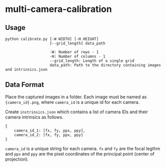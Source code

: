 # multi-camera-calibration

## Usage
```
python calibrate.py [-W WIDTH] [-H HEIGHT]
                    [--grid_length] data_path

                    -W: Number of rows - 1 
                    -H: Number of columns - 1 
                    --grid_length: Length of a single grid
                    data_path: Path to the directory containing images and intrinsics.json
```

## Data Format
Place the captured images in a folder. Each image must be named as `{camera_id}.png`, where `camera_id` is a unique id for each camera. 

Create `instrinsics.json` which contains a list of camera IDs and their camera intrinsics as follows.

```
{
	camera_id_1: [fx, fy, ppx, ppy],
    camera_id_2: [fx, fy, ppx, ppy]
}
```

`camera_id` is a unique string for each camera. `fx` and `fy` are the focal legthm and `ppx` and `ppy` are the pixel coordinates of the principal point (center of projection).